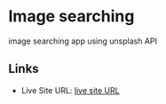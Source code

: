 # Image searching

image searching app using unsplash API

## Links

- Live Site URL: [live site URL](https://ushisha-image-search.netlify.app/)
